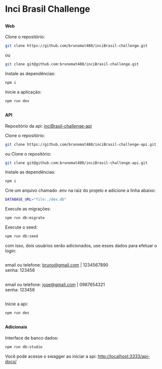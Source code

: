 # Inci Brasil Challenge

##

#### Web
Clone o repositório:
```bash
git clone https://github.com/brunomat480/inciBrasil-challenge.git
```
ou
```bash
git clone git@github.com:brunomat480/inciBrasil-challenge.git
```

Instale as dependências:
```bash
npm i
```

Inicie a aplicação:
```bash
npm run dev
```
##

#### API
Repositório da api:
<a href="https://github.com/brunomat480/inciBrasil-challenge-api">inciBrasil-challenge-api</a>

Clone o repositório:
```bash
git clone https://github.com/brunomat480/inciBrasil-challenge-api.git
```
ou
Clone o repositório:
```bash
git clone git@github.com:brunomat480/inciBrasil-challenge-api.git
```

Instale as dependências:
```bash
npm i
```

Crie um arquivo chamado .env na raiz do projeto e adicione a linha abaixo:
```bash
DATABASE_URL="file:./dev.db"
```

Execute as migrações:
```bash
npm run db:migrate
```

Execute o seed:
```bash
npm run db:seed
```
com isso, dois usuários serão adicionados, use esses dados para efetuar o login:
##
email ou telefone: bruno@gmail.com | 1234567890 <br/>
senha: 123456
##
email ou telefone: jose@gmail.com | 0987654321 <br/>
senha: 123456
##

Inicie a api:
```bash
npm run dev
```

##

#### Adicionais
Interface de banco dados:
```bash
npm run db:studio
```

Você pode acesse o swagger ao iniciar a api:
<a href="http://localhost:3333/api-docs/">http://localhost:3333/api-docs/</a>
